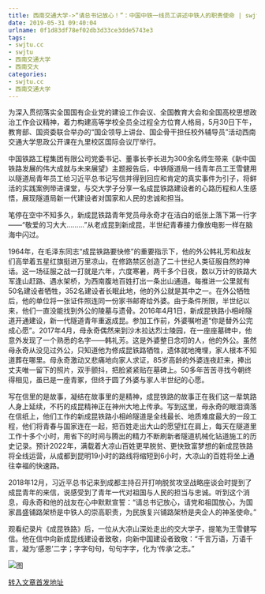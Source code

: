 ```yaml
---
title: 西南交通大学->“请总书记放心！”：中国中铁一线员工讲述中铁人的职责使命 | swjtu.cc
date: 2019-05-31 09:40:04
urlname: 0f1d83df78ef02db3d33ce3dde5743e3
tags: 
- swjtu.cc
- swjtu
- 西南交通大学
- 西南交大
categories:
- swjtu.cc
- 西南交通大学
---
```



为深入贯彻落实全国国有企业党的建设工作会议、全国教育大会和全国高校思想政治工作会议精神，着力构建高等学校全员全过程全方位育人格局，5月30日下午，教育部、国资委联合举办的“国企领导上讲台、国企骨干担任校外辅导员”活动西南交通大学思政公开课在九里校区国际会议厅举行。

中国铁路工程集团有限公司党委书记、董事长李长进为300余名师生带来《新中国铁路发展的伟大成就与未来展望》主题报告后，中铁隧道局一线青年员工王雪健用以隧道局青年员工给习近平总书记写信并得到回应和肯定的真实事件为引子，将鲜活的实践案例带进课堂，与交大学子分享一名成昆铁路建设者的心路历程和人生感悟，展现隧道局新一代建设者对国家和人民的忠诚和担当。

笔停在空中不知多久，新成昆铁路青年党员母永奇才在洁白的纸张上落下第一行字——“敬爱的习大大………”从老成昆到新成昆，半世纪青春接力像放电影一样在脑海中闪过。

1964年，在毛泽东同志“成昆铁路要快修”的重要指示下，他的外公韩礼芳和战友们高举着五星红旗挺进万里凉山，在修路禁区创造了二十世纪人类征服自然的神话。这一场征服之战一打就是六年，六度寒暑，两千多个日夜，数以万计的铁路大军逢山赶路、遇水架桥，为西南腹地百姓打出一条出山通道。每推进一公里就有50名建设者牺牲，352名建设者长眠此地，他的外公就是其中之一。在外公牺牲后，他的单位将一张证件照连同一份家书邮寄给外婆。由于条件所限，半世纪以来，他们一直没能找到外公的陵墓与遗骨。2016年4月1日，新成昆铁路小相岭隧道开通建设，新一代隧道青年重返成昆。参加工作前，外婆嘱咐道“你是替外公完成心愿”。2017年4月，母永奇偶然来到沙木拉达烈士陵园，在一座座墓碑中，他意外发现了一个熟悉的名字——韩礼芳。这是外婆整日念叨的人，他的外公。虽然母永奇从没见过外公，只知道他为修成昆铁路牺牲，遗体就地掩埋，家人根本不知道葬在哪里。母永奇激动又悲痛地向家人求证，85岁高龄的外婆连夜赶来，捧出丈夫唯一留下的照片，双手颤抖，把脸紧紧贴在墓碑上。50多年苦苦寻找今朝终得相见，虽已是一座青冢，但终于圆了外婆与家人半世纪的心愿。

写在信里的是故事，凝结在故事里的是精神，成昆铁路的故事正在我们这一辈筑路人身上延续，不朽的成昆精神正在神州大地上传承。写到这里，母永奇的眼泪滴落在信纸上，他们工作的新成昆铁路小相岭隧道是全线最长、地质难度最大的一段工程，他们将青春与国家连在一起，把百姓走出大山的愿望扛在肩上，每天在隧道里工作十多个小时，用省下的时间与腾出的精力不断刷新者隧道机械化钻道施工的历史记录。预计2022年，满载着大凉山百姓更早脱贫、更快致富梦想的新成昆铁路将全线运营，从成都到昆明19小时的路线将缩短到6小时，大凉山的百姓将坐上通往幸福的快速路。

2018年12月，习近平总书记来到成都主持召开打响脱贫攻坚战略座谈会时提到了成昆青年的来信，说感受到了青年一代对祖国与人民的担当与忠诚。听到这个消息，母永奇和他的战友在心中默默宣誓：“请总书记放心，请党和祖国放心，为国家昌盛铺路架桥是中铁人的崇高职责，为民族复兴铺路架桥是央企人的神圣使命。”

观看纪录片《成昆铁路》后，一位从大凉山深处走出的交大学子，提笔为王雪健写信。他在信中向新成昆线建设者致敬，向新中国建设者致敬：“千言万语，万语千言，凝为‘感恩’二字；字字句句，句句字字，化为‘传承’之志。”



![图](https://news.swjtu.edu.cn/upload/201905/31/201905310909174852.jpg)

[转入文章首发地址](https://news.swjtu.edu.cn/shownews-18456.shtml)